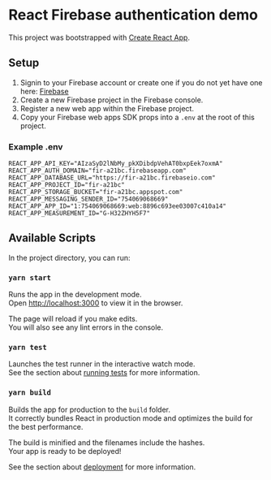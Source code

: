 # React Firebase authentication demo

This project was bootstrapped with [Create React App](https://github.com/facebook/create-react-app).

## Setup

1. Signin to your Firebase account or create one if you do not yet have one here: [Firebase](https://console.firebase.google.com/)
1. Create a new Firebase project in the Firebase console.
1. Register a new web app within the Firebase project.
1. Copy your Firebase web apps SDK props into a `.env` at the root of this project.

### Example .env

```
REACT_APP_API_KEY="AIzaSyD2lNbMy_pkXDibdpVehAT0bxpEek7oxmA"
REACT_APP_AUTH_DOMAIN="fir-a21bc.firebaseapp.com"
REACT_APP_DATABASE_URL="https://fir-a21bc.firebaseio.com"
REACT_APP_PROJECT_ID="fir-a21bc"
REACT_APP_STORAGE_BUCKET="fir-a21bc.appspot.com"
REACT_APP_MESSAGING_SENDER_ID="754069068669"
REACT_APP_APP_ID="1:754069068669:web:8896c693ee03007c410a14"
REACT_APP_MEASUREMENT_ID="G-H32ZHYH5F7"
```

## Available Scripts

In the project directory, you can run:

### `yarn start`

Runs the app in the development mode.<br />
Open [http://localhost:3000](http://localhost:3000) to view it in the browser.

The page will reload if you make edits.<br />
You will also see any lint errors in the console.

### `yarn test`

Launches the test runner in the interactive watch mode.<br />
See the section about [running tests](https://facebook.github.io/create-react-app/docs/running-tests) for more information.

### `yarn build`

Builds the app for production to the `build` folder.<br />
It correctly bundles React in production mode and optimizes the build for the best performance.

The build is minified and the filenames include the hashes.<br />
Your app is ready to be deployed!

See the section about [deployment](https://facebook.github.io/create-react-app/docs/deployment) for more information.

